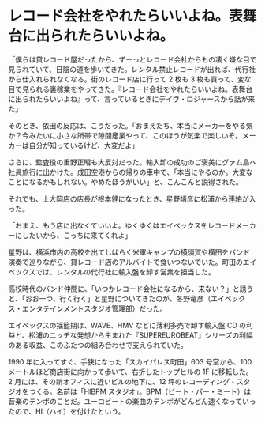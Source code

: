 # レコード会社をやれたらいいよね。表舞台に出られたらいいよね。

「僕らは貸レコード屋だったから、ずーっとレコード会社からもの凄く嫌な目で見られていて、日陰の道を歩いてきた。レンタル禁止レコードが出れば、代行社から仕入れられなくなる。街のレコード店に行って 2 枚も 3 枚も買って、変な目で見られる裏稼業をやってきた。『レコード会社をやれたらいいよね。表舞台に出られたらいいよね』って、言っているときにデイヴ・ロジャースから話が来た」

そのとき、依田の反応は、こうだった。「おまえたち、本当にメーカーをやる気か？今みたいに小さな所帯で隙間産業やって、このほうが気楽で楽しいぞ。メーカーは自分が知っているけど、大変だよ」

さらに、監査役の重野正昭も大反対だった。輸入卸の成功のご褒美にグァム島へ社員旅行に出かけた。成田空港からの帰りの車中で、「本当にやるのか。大変なことになるかもしれない。やめたほうがいい」と、こんこんと説得された。

それでも、上大岡店の店長が根本健になったとき、星野靖彦に松浦から連絡が入った。

「おまえ、もう店に出なくていいよ。ゆくゆくはエイベックスをレコードメーカーにしたいから、こっちに来てくれよ」

星野は、横浜市内の高校を出てしばらく米軍キャンプの横須賀や横田をバンド演奏で巡りながら、貸レコード店のアルバイトで食いつないでいた。町田のエイベックスでは、レンタルの代行社に輸入盤を卸す営業を担当した。

高校時代のバンド仲間に、「いつかレコード会社になるから、来ない？」と誘うと、「おお一つ、行く行く」と星野についてきたのが、冬野竜彦（エイベックス・エンタテインメントスタジオ管理部）だった。

エイベックスの揺籃期は、WAVE、HMV などに薄利多売で卸す輸入盤 CD の利益と、松浦のニッチな発想から生まれた『SUPEREUROBEAT』シリーズの利幅のある収益、このふたつの組み合わせで支えられていた。

1990 年に入ってすぐ、手狭になった「スカイパレス町田」603 号室から、100 メートルほど商店街に向かって歩いて、右折したトップヒルの 1F に移転した。2 月には、その新オフィスに近いビルの地下に、12 坪のレコーディング・スタジオをつくる。名前は「HIBPM スタジオ」。BPM（ビート・パー・ミート）は音楽のテンポのことだ。ユーロビートの楽曲のテンポがどんどん速くなっていったので、HI（ハイ）を付けたという。
